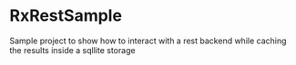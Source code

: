 # RxRestSample
Sample project to show how to interact with a rest backend while caching the results inside a sqllite storage

